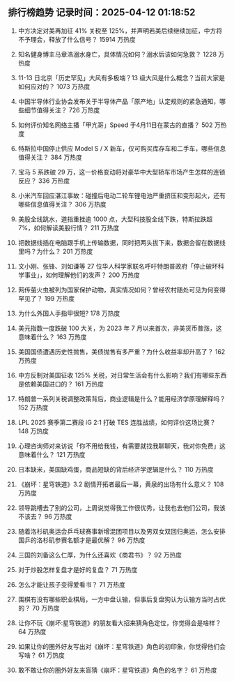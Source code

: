 
## 排行榜趋势 记录时间：2025-04-12 01:18:52
  
  1. 中方决定对美再加征 41% 关税至 125%，并声明若美后续继续加征，中方将不予理会，释放了什么信号？ 15914 万热度
    
  2. 知名健身博主马章浩溺水身亡，具体情况如何？溺水后该如何急救？ 1228 万热度
    
  3. 11-13 日北京「历史罕见」大风有多极端？13 级大风是什么概念？当前大家是如何应对的？ 1073 万热度
    
  4. 中国半导体行业协会发布关于半导体产品「原产地」认定规则的紧急通知，哪些细节值得关注？ 726 万热度
    
  5. 如何评价知名网络主播「甲亢哥」Speed 于4月11日在蒙古的直播？ 502 万热度
    
  6. 特斯拉中国停止供应 Model S / X 新车，仅可购买库存车和二手车，哪些信息值得关注？ 384 万热度
    
  7. 宝马 5 系跌破 29 万，这一价格变动将对豪华中大型轿车市场产生怎样的连锁反应？ 336 万热度
    
  8. 小米汽车回应湛江事故：碰撞后电动二轮车锂电池严重挤压和变形起火，还有哪些信息值得关注？ 306 万热度
    
  9. 美股全线跳水，道指重挫逾 1000 点，大型科技股全线下跌，特斯拉跌超 7%，如何解读美股行情？ 211 万热度
    
  10. 把数据线插在电脑跟手机上传输数据，同时把两头拔下来，数据会留在数据线里吗？为什么？ 201 万热度
    
  11. 文小刚、张锋、刘如谦等 27 位华人科学家联名呼吁特朗普政府「停止破坏科学事业」，如何理解他们的发声？ 200 万热度
    
  12. 网传萤火虫被列为国家保护动物，真实情况如何？曾经农村随处可见为何变得罕见了？ 199 万热度
    
  13. 为什么外国人手指甲很短? 178 万热度
    
  14. 美元指数一度跌破 100 大关，为 2023 年 7 月以来首次，非美货币普涨，这意味着什么？ 163 万热度
    
  15. 美国国债遭遇历史性抛售，美债抛售有多严重？为什么收益率却升高了？ 162 万热度
    
  16. 中方反制对美国征收 125% 关税，对日常生活会有什么影响？我们有哪些东西是依赖美国进口的？ 161 万热度
    
  17. 特朗普一系列关税调整政策背后，商业逻辑是什么？能用经济学原理解释吗？ 152 万热度
    
  18. LPL 2025 赛季第二赛段 iG 2:1 打破 TES 连胜战绩，如何评价这场比赛？ 148 万热度
    
  19. 心理咨询师对来访说「你不用给我钱，有需要就找我聊聊天，我对你免费」这意味着什么？ 121 万热度
    
  20. 日本缺米，美国缺鸡蛋，商品短缺的背后经济学逻辑是什么？ 110 万热度
    
  21. 《崩坏：星穹铁道》3.2 剧情开拓者最后一幕，黄泉的出场有什么意义？ 108 万热度
    
  22. 领导跳槽去了别的公司，上周说觉得我工作很优秀，让我也去他们公司，我该不该去？ 96 万热度
    
  23. 随着洛杉矶奥运会乒乓球赛事新增混团项目以及男双女双回归奥运，怎么安排国乒的洛杉矶参赛名额才是最优解？ 96 万热度
    
  24. 三国的刘备这么仁厚，为什么还喜欢《商君书》？ 92 万热度
    
  25. 对于炒股怎样复盘才是好的复盘？ 71 万热度
    
  26. 怎么才能让孩子变得爱看书？ 71 万热度
    
  27. 围棋有没有哪些职业棋局，一方中盘认输，但事后复盘狗认为认输方当时占优的？ 70 万热度
    
  28. 让你不玩《崩坏:星穹铁道》的朋友看大招来猜角色定位，你觉得会是啥样？ 64 万热度
    
  29. 如果让你的圈外好友写出对《崩坏：星穹铁道》角色的初印象，你觉得他们会写啥？ 61 万热度
    
  30. 敢不敢让你的圈外好友来盲猜《崩坏：星穹铁道》角色的名字？ 61 万热度
    